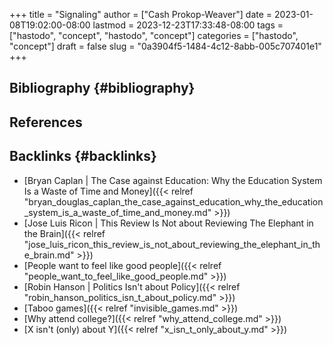 +++
title = "Signaling"
author = ["Cash Prokop-Weaver"]
date = 2023-01-08T19:02:00-08:00
lastmod = 2023-12-23T17:33:48-08:00
tags = ["hastodo", "concept", "hastodo", "concept"]
categories = ["hastodo", "concept"]
draft = false
slug = "0a3904f5-1484-4c12-8abb-005c707401e1"
+++

## Bibliography {#bibliography}

## References

<style>.csl-entry{text-indent: -1.5em; margin-left: 1.5em;}</style><div class="csl-bib-body">
</div>



## Backlinks {#backlinks}

-   [Bryan Caplan | The Case against Education: Why the Education System Is a Waste of Time and Money]({{< relref "bryan_douglas_caplan_the_case_against_education_why_the_education_system_is_a_waste_of_time_and_money.md" >}})
-   [Jose Luis Ricon | This Review Is Not about Reviewing The Elephant in the Brain]({{< relref "jose_luis_ricon_this_review_is_not_about_reviewing_the_elephant_in_the_brain.md" >}})
-   [People want to feel like good people]({{< relref "people_want_to_feel_like_good_people.md" >}})
-   [Robin Hanson | Politics Isn't about Policy]({{< relref "robin_hanson_politics_isn_t_about_policy.md" >}})
-   [Taboo games]({{< relref "invisible_games.md" >}})
-   [Why attend college?]({{< relref "why_attend_college.md" >}})
-   [X isn't (only) about Y]({{< relref "x_isn_t_only_about_y.md" >}})
